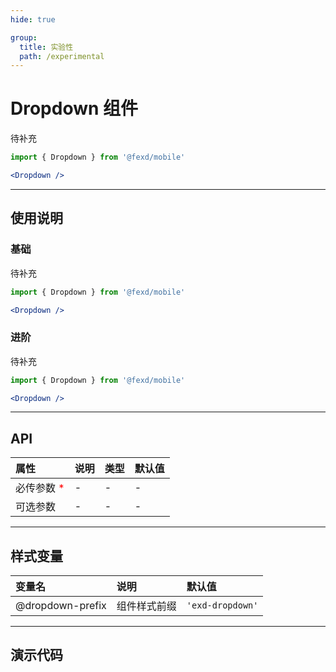```yaml
---
hide: true

group:
  title: 实验性
  path: /experimental
---
```


# Dropdown 组件 <ImportCost name="Dropdown" />

待补充

<!-- prettier-ignore -->
```jsx | pure
import { Dropdown } from '@fexd/mobile'

<Dropdown />
```

---

## 使用说明

### 基础

待补充

<!-- prettier-ignore -->
```jsx | pure
import { Dropdown } from '@fexd/mobile'

<Dropdown />
```

### 进阶

待补充

<!-- prettier-ignore -->
```jsx | pure
import { Dropdown } from '@fexd/mobile'

<Dropdown />
```

---

## API

| 属性                                         | 说明 | 类型 | 默认值 |
| :------------------------------------------- | :--- | :--- | :----- |
| 必传参数 <span style="color: red;">\*</span> | -    | -    | -      |
| 可选参数                                     | -    | -    | -      |

---

## 样式变量

| 变量名           | 说明         | 默认值           |
| :--------------- | :----------- | :--------------- |
| @dropdown-prefix | 组件样式前缀 | `'exd-dropdown'` |

---

## 演示代码

<code src="./demos/demo1/index.tsx" />
